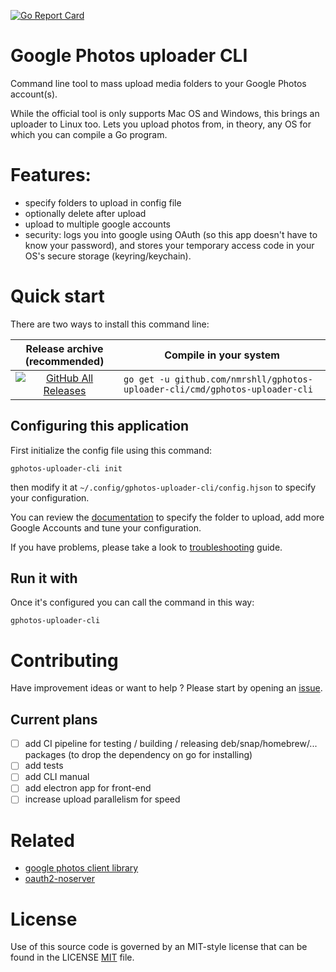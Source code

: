 [![Go Report Card](https://goreportcard.com/badge/github.com/nmrshll/gphotos-uploader-cli)](https://goreportcard.com/report/github.com/nmrshll/gphotos-uploader-cli)
<!--- [![Snap Status](https://build.snapcraft.io/badge/nmrshll/gphotos-uploader-cli.svg)](https://build.snapcraft.io/user/nmrshll/gphotos-uploader-cli) --->

# Google Photos uploader CLI

Command line tool to mass upload media folders to your Google Photos account(s).    

While the official tool is only supports Mac OS and Windows, this brings an uploader to Linux too. Lets you upload photos from, in theory, any OS for which you can compile a Go program.     

# Features:

- specify folders to upload in config file
- optionally delete after upload
- upload to multiple google accounts
- security: logs you into google using OAuth (so this app doesn't have to know your password), and stores your temporary access code in your OS's secure storage (keyring/keychain).

# Quick start
There are two ways to install this command line: 

| Release archive (recommended) | Compile in your system |  
| :---------------------------: | ---------------------- |  
| [![GitHub All Releases](https://img.shields.io/github/downloads/nmrshll/gphotos-uploader-cli/total.svg?style=for-the-badge)](https://github.com/nmrshll/gphotos-uploader-cli/releases/latest) | `go get -u github.com/nmrshll/gphotos-uploader-cli/cmd/gphotos-uploader-cli` |  

## Configuring this application
First initialize the config file using this command:
```
gphotos-uploader-cli init
```

then modify it at `~/.config/gphotos-uploader-cli/config.hjson` to specify your configuration.

You can review the [documentation](./.docs/configuration.md) to specify the folder to upload, add more Google Accounts and tune your configuration.

If you have problems, please take a look to [troubleshooting](./.docs/installation-troubleshooting.md) guide.

## Run it with 

Once it's configured you can call the command in this way:
```
gphotos-uploader-cli
```    

# Contributing
Have improvement ideas or want to help ? Please start by opening an [issue](https://github.com/nmrshll/gphotos-uploader-cli/issues). 

## Current plans
- [ ] add CI pipeline for testing / building / releasing deb/snap/homebrew/... packages (to drop the dependency on go for installing)
- [ ] add tests
- [ ] add CLI manual
- [ ] add electron app for front-end
- [ ] increase upload parallelism for speed

# Related
- [google photos client library](https://github.com/nmrshll/google-photos-api-client-go)
- [oauth2-noserver](https://github.com/nmrshll/oauth2-noserver)

# License
 
 Use of this source code is governed by an MIT-style license that can be found in the LICENSE [MIT](./.docs/LICENSE) file.
